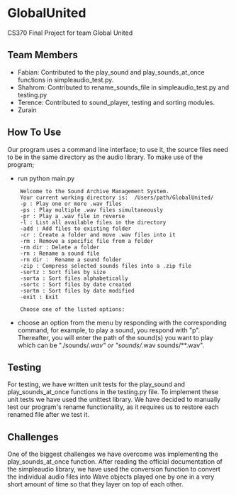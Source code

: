 # GlobalUnited
CS370 Final Project for team Global United
## Team Members
- Fabian: Contributed to the play_sound and play_sounds_at_once functions in simpleaudio_test.py.
- Shahrom: Contributed to rename_sounds_file in simpleaudio_test.py and testing.py
- Terence: Contributed to sound_player, testing and sorting modules.
- Zurain

## How To Use
Our program uses a command line interface; to use it, the source files need to be in the same directory as the 
audio library. To make use of the program; 

- run python main.py
```
    Welcome to the Sound Archive Management System.
    Your current working directory is:  /Users/path/GlobalUnited/
    -p : Play one or more .wav files
    -ps : Play multiple .wav files simultaneously
    -pr : Play a .wav file in reverse
    -l : List all available files in the directory
    -add : Add files to existing folder
    -cr : Create a folder and move .wav files into it
    -rm : Remove a specific file from a folder
    -rm dir : Delete a folder
    -rn : Rename a sound file
    -rn dir :  Rename a sound folder
    -zip : Compress selected sounds files into a .zip file
    -sortz : Sort files by size
    -sorta : Sort files alphabetically
    -sortc : Sort files by date created
    -sortm : Sort files by date modified
    -exit : Exit

    Choose one of the listed options: 
```
- choose an option from the menu by responding with the corresponding command, for example, to play a sound, you respond with "p". Thereafter, you will enter the path of the sound(s) you want to play which can be "./sounds/*.wav" or "sounds/*.wav sounds/**.wav". 

## Testing
For testing, we have written unit tests for the play_sound and play_sounds_at_once functions in the testing.py file. To implement these unit tests we have used the unittest library. We have decided to manually test our program's rename functionality, as it requires us to restore each renamed file after we test it.

## Challenges
One of the biggest challenges we have overcome was implementing the play_sounds_at_once function. After reading the official documentation of the simpleaudio library, we have used the conversion function to convert the individual audio files into Wave objects played one by one in a very short amount of time so that they layer on top of each other.
